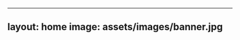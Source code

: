 <!--
 * @Author: error: git config user.name && git config user.email & please set dead value or install git
 * @Date: 2022-12-18 13:29:26
 * @LastEditors: error: git config user.name && git config user.email & please set dead value or install git
 * @LastEditTime: 2022-12-18 14:12:09
 * @FilePath: \filec:\Users\guhen\Desktop\jekyll-resume\index.md
 * @Description: 这是默认设置,请设置`customMade`, 打开koroFileHeader查看配置 进行设置: https://github.com/OBKoro1/koro1FileHeader/wiki/%E9%85%8D%E7%BD%AE
-->
---
layout: home
image: assets/images/banner.jpg
---
